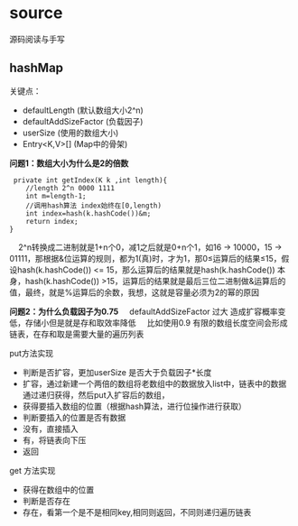 # source
源码阅读与手写

## hashMap
关键点：
 - defaultLength (默认数组大小2^n)
 - defaultAddSizeFactor (负载因子)
 - userSize (使用的数组大小)
 - Entry<K,V>[] (Map中的骨架)

**问题1：数组大小为什么是2的倍数**

    
     private int getIndex(K k ,int length){
        //length 2^n 0000 1111
        int m=length-1;
        //调用hash算法 index始终在[0,length)
        int index=hash(k.hashCode())&m;
        return index;
    }

  &nbsp;&nbsp;&nbsp;&nbsp;2^n转换成二进制就是1+n个0，减1之后就是0+n个1，如16 -> 10000，15 -> 01111，那根据&位运算的规则，都为1(真)时，才为1，那0≤运算后的结果≤15，假设hash(k.hashCode()) <= 15，那么运算后的结果就是hash(k.hashCode()) 本身，hash(k.hashCode()) >15，运算后的结果就是最后三位二进制做&运算后的值，最终，就是%运算后的余数，我想，这就是容量必须为2的幂的原因

**问题2：为什么负载因子为0.75**
   &nbsp;&nbsp;&nbsp;&nbsp;defaultAddSizeFactor 过大 造成扩容概率变低，存储小但是就是存和取效率降低
    &nbsp;&nbsp;&nbsp;&nbsp;比如使用0.9 有限的数组长度空间会形成链表，在存和取是需要大量的遍历列表

put方法实现
 - 判断是否扩容，更加userSize 是否大于负载因子*长度
 - 扩容，通过新建一个两倍的数组将老数组中的数据放入list中，链表中的数据通过递归获得，然后put入扩容后的数组，
 - 获得要插入数组的位置（根据hash算法，进行位操作进行获取）
 - 判断要插入的位置是否有数据
 - 没有，直接插入
 - 有，将链表向下压
 - 返回

get 方法实现

- 获得在数组中的位置
- 判断是否存在
- 存在，看第一个是不是相同key,相同则返回，不同则递归遍历链表
